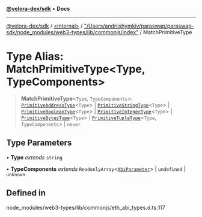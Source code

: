 [**@velora-dex/sdk**](../../../../README.md) • **Docs**

***

[@velora-dex/sdk](../../../../globals.md) / [\<internal\>](../../../README.md) / ["/Users/andriishymkiv/paraswap/paraswap-sdk/node\_modules/web3-types/lib/commonjs/index"](../README.md) / MatchPrimitiveType

# Type Alias: MatchPrimitiveType\<Type, TypeComponents\>

> **MatchPrimitiveType**\<`Type`, `TypeComponents`\>: [`PrimitiveAddressType`](PrimitiveAddressType.md)\<`Type`\> \| [`PrimitiveStringType`](PrimitiveStringType.md)\<`Type`\> \| [`PrimitiveBooleanType`](PrimitiveBooleanType.md)\<`Type`\> \| [`PrimitiveIntegerType`](PrimitiveIntegerType.md)\<`Type`\> \| [`PrimitiveBytesType`](PrimitiveBytesType.md)\<`Type`\> \| [`PrimitiveTupleType`](PrimitiveTupleType.md)\<`Type`, `TypeComponents`\> \| `never`

## Type Parameters

• **Type** *extends* `string`

• **TypeComponents** *extends* `ReadonlyArray`\<[`AbiParameter`](AbiParameter.md)\> \| `undefined` \| `unknown`

## Defined in

node\_modules/web3-types/lib/commonjs/eth\_abi\_types.d.ts:117
